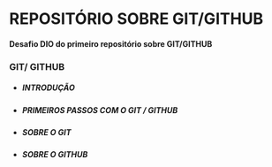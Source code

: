 # REPOSITÓRIO SOBRE GIT/GITHUB

#### Desafio DIO do primeiro repositório sobre GIT/GITHUB



### GIT/ GITHUB

- ##### INTRODUÇÃO

- ##### PRIMEIROS PASSOS COM O GIT / GITHUB

- ##### SOBRE O GIT

- ##### SOBRE O GITHUB

  
